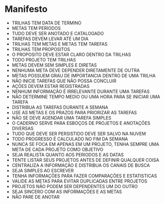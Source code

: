 # Manifesto


- TRILHAS TEM DATA DE TERMINO
- METAS TEM PERIODOS
- TUDO DEVE SER ANOTADO E CATALOGADO
- TAREFAS DEVEM LEVAR ATÉ UM DIA
- TRILHAS TEM METAS E METAS TEM TAREFAS
- TRILHAS TEM PROPOSITOS
- O PROPOSITO DEVE ESTAR CLARO DENTRO DA TRILHAS
- TODO PROJETO TEM TRILHAS
- METAS DEVEM SEM SIMPLES E DIRETAS
- NENHUMA META DEVE DEPENDER DIRETAMENTE DE OUTRA
- METAS POSSUEM GRAU DE IMPORTANCIA DENTRO DE UMA TRILHA
- NÃO INICIE TAREFAS QUE NÃO POSSA CONCLUIR
- AÇÕES DEVEM ESTAR REGISTRADAS
- NENHUM INFORMAÇÃO É IRRELEVANTE DURANTE UMA TAREFAS
- NÃO DETERMINE TEMPO MEDIO OU UMA HORA PARA SE INICIAR UMA TAREFA
- DISTRIBUA AS TAREFAS DURANTE A SEMANA
- USE AS METAS E OS PRAZOS PARA PRIORIZAR AS TAREFAS
- NÃO SE DEVE AGENDAR UMA TAREFA SIMPLES
- O CADERNO SERVE PARA ESBOÇOS DE PROJETOS E ANOTAÇÕES DIVERSAS
- TUDO QUE DEVE SER PERSISTIDO DEVE SER SALVO NA NUVEM
- TODO PROGRESSO É CALCULADO NO FIM DA SEMANA
- NUNCA SE FOCA EM APENAS EM UM PROJETO, TENHA SEMPRE UMA META DE CADA PROJETO COMO OBJETIVO
- SEJA REALISTA QUANTO AOS PERIODOS  E AS DATAS
- TENTE LISTAR SEUS PROJETOS ANTES DE DEFINIR QUALQUER COISA
- CENTRALIZA A INFORMAÇÃO E DISTRIBUA OS CANAIS DE BUSCA
- SEJA SIMPLES AO ESCREVER
- TENHA INFORMAÇÕES PARA FAZER COMPARAÇÕES  E ESTATISTICAS
- VALIDE AS METAS PARA EVITAR DUPLICADAS ENTRE PROJETOS
- PROJETOS NÃO PODEM SER DEPENDENTES UM DO OUTRO
- SEJA SINCERO COM AS INFORMAÇÕES  E AS METAS
- NÃO PARE DE ANOTAR
